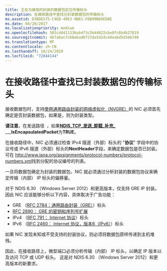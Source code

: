 ```yaml
---
title: 正在为接收的封装的数据包定位传输标头
description: 在接收路径中查找已封装数据包的传输标头
ms.assetid: D3BDE575-C9EB-49E3-9B61-FDB99B68ED8E
ms.date: 04/20/2017
ms.localizationpriority: medium
ms.openlocfilehash: 583cddd11336ab4f3c5b44622cbe0fc6b4b27819
ms.sourcegitcommit: 4b7a6ac7c68e6ad6f27da5d1dc4deabd5d34b748
ms.translationtype: MT
ms.contentlocale: zh-CN
ms.lasthandoff: 10/24/2019
ms.locfileid: "72844144"
---
```

# <a name="locating-the-transport-header-for-encapsulated-packets-in-the-receive-path"></a>在接收路径中查找已封装数据包的传输标头

接收数据包时，支持[使用通用路由封装的网络虚拟化（NVGRE）](network-virtualization-using-generic-routing-encapsulation--nvgre--task-offload.md)的 NIC 必须首先确定是否封装数据包，如果是，则为封装类型。

**请注意**，在发送路径  ，如果[**NDIS\_TCP\_发送\_卸载\_补充\_** ](https://docs.microsoft.com/windows-hardware/drivers/ddi/ndis/ns-ndis-_ndis_tcp_send_offloads_supplemental_net_buffer_list_info)\_\_\_**IsEncapsulatedPacket**为**TRUE**。
 

在接收路径中，NIC 必须通过检查 IPv4 隧道（外部）标头的 "**协议**" 字段中的协议号或 IPv6 隧道（外部）标头的**NextHeader**字段，来确定数据包是否已封装。 可在 <http://www.iana.org/assignments/protocol-numbers/protocol-numbers.xml>找到分配的协议编号的列表。

一旦将数据包确定为封装的数据包，NIC 就必须通过分析封装的数据包协议来确定传输（内部） IP 标头的偏移量。

对于 NDIS 6.30 （Windows Server 2012）和更高版本，仅支持 GRE IP 封装。 因此 NIC 应该能够分析以下内容，具体取决于广告功能：

-   GRE （[RFC 2784：通用路由封装（GRE）](https://tools.ietf.org/html/rfc2784)）标头
-   [RFC 2890： GRE 的密钥和序列号扩展](https://tools.ietf.org/html/rfc2890)
-   IPv4 （[RFC 791： Internet 协议](https://tools.ietf.org/html/rfc791)）标头
-   IPv6 （[RFC 2460： Internet 协议，版本6（IPv6）](https://tools.ietf.org/html/rfc2460)）标头

如果 NIC 发现未知或不受支持的封装协议，则必须将数据包原样传递到主机堆栈。

因此，在接收路径上，微型端口必须分析传输（内部） IP 标头，以确定 IP 版本以及访问 TCP 或 UDP 标头。 这是对 NDIS 6.30 （Windows Server 2012）和更高版本的新要求。

 

 





